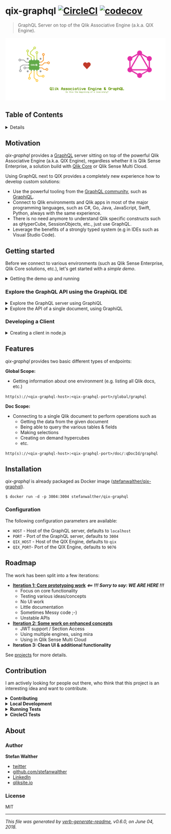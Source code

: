# qix-graphql [![CircleCI](https://img.shields.io/circleci/project/github/stefanwalther/qix-graphql.svg)](https://circleci.com/gh/stefanwalther/qix-graphql) [![codecov](https://codecov.io/gh/stefanwalther/qix-graphql/branch/master/graph/badge.svg)](https://codecov.io/gh/stefanwalther/qix-graphql)

> GraphQL Server on top of the Qlik Associative Engine (a.k.a. QIX Engine).

![](./docs/images/header.png)

## Table of Contents

<details>

- [Motivation](#motivation)
- [Getting started](#getting-started)
- [Features](#features)
- [Installation](#installation)
- [Roadmap](#roadmap)
- [Contribution](#contribution)
- [About](#about)
  * [Author](#author)
  * [License](#license)

_(TOC generated by [verb](https://github.com/verbose/verb) using [markdown-toc](https://github.com/jonschlinkert/markdown-toc))_

</details>

## Motivation
_qix-graphql_ provides a [GraphQL](https://graphql.org/) server sitting on top of the powerful Qlik Associative Engine (a.k.a. QIX Engine), regardless whether it is Qlik Sense Enterprise, a solution build with [Qlik Core](https://qlikcore.com/) or Qlik Sense Multi Cloud.

Using GraphQL next to QIX provides a completely new experience how to develop custom solutions:

- Use the powerful tooling from the [GraphQL community](https://github.com/chentsulin/awesome-graphql), such as [GraphiQL](https://github.com/graphql/graphiql).
- Connect to Qlik environments and Qlik apps in most of the major programming languages, such as C#, Go, Java, JavaScript, Swift, Python, always with the same experience.
- There is no need anymore to understand Qlik specific constructs such as qHyperCube, SessionObjects, etc., just use GraphQL.
- Leverage the benefits of a strongly typed system (e.g in IDEs such as Visual Studio Code).

## Getting started
Before we connect to various environments (such as Qlik Sense Enterprise, Qlik Core solutions, etc.), let's get started with a *simple demo*.

<details>
<summary>Getting the demo up and running</summary>

The demo will consist of the following logical components:

- A QIX Engine (using the the Qlik Core Engine container)
- A few demo apps mounted to the QIX Engine
- A GraphQL server connected to the QIX Engine

All services will be spawn up using docker-compose (which requires e.g. Docker for Mac/Windows running on your machine).

As this demo is included in the _qix-graphql_ repo, the easiest way to get started is to clone this repo:

```
$ git clone https://github.com/stefanwalther/qix-graphql
```

Then run the following command: 

```
$ QIX_ENGINE_VER=12.171.0 QIX_ACCEPT_EULA=yes docker-compose up -d
```
Note: `QIX_ENGINE_VER` and `QIX_ACCEPT_EULA` are environment variables being used in the docker-compose file.

</details>

### Explore the GraphQL API using the GraphiQL IDE

<details>
<summary>Explore the GraphQL server using GraphiQL</summary>

We can now open http://localhost:3004/global/graphql in your browser to get the [GraphiQL](https://github.com/graphql/graphiql) user interface.
GraphiQL is a graphical interactive in-browser GraphQL IDE, which allows you to explore the API being provided by _qix-graphql_, the GraphQL server.

![](./docs/images/graphiql-global.png)

We can also easily get a list of all documents in the IDE:

![](./docs/images/graphiql-global-docs.png)

Note: GraphiQL also provides intellisense, built-in documentation and more, see here for some [tipps & tricks for GraphiQL](./docs/about-graphiql.md).

In the examples above we have acted on the *global* scope, which allows us to explore meta-information about different Qlik documents.

Using the URL stated in `doc/_links/_docs` we can connect to a single document.

</details>

<details>
<summary>Explore the API of a single document, using GraphiQL</summary>

If we use (as defined by this demo) `http://localhost:3004/doc/:qDocId/graphql` we connect to a single document and its API:

Going to the built-in documentation, we'll see the tables of this document we can query:

![](./docs/images/graphiql-doc-docs.png)

So let's query one of those tables (in this example the table `account` on the doc `CRM.qvf`:

![](./docs/images/graphiql-doc-account-table.png)

</details>

### Developing a Client

<details>
<summary>Creating a client in node.js</summary>
OK, so far we have seen that we can easily explore the generated APIs on a global and on a doc scope.  
Now let's create some code so see how we can use the server when developing a custom application using the GraphQL server. It can basically be any kind of an application, a backend-service, a website, a native mobile app; essentially the approach is always the same:

```js
const client = require('graphql-client')({
  url: 'http://localhost:3004/global/graphql'
});

async function getDocs() {
  const query = `{
              docs {
                qDocId
                qDocName
              }
            }`;
  const vars = '';
  return await client.query(query, vars);
}

(async () => {
  let result = await getDocs();
  console.log('Apps in the current environment:\n');
  result.data.docs.forEach(item => {
    console.log(`\t- ${item.qDocName}`);
  });
})();
```

This will return:

![](./docs/images/graphiql-example-nodejs.png)

So we don't need to use enigma.js, we don't need to understand specific constructs of the QIX Engine such as qHyperCube, it's basically a very straightforward development experience using common tools.

</details>

## Features
_qix-graphql_ provides two basic different types of endpoints:

**Global Scope:**

- Getting information about one environment (e.g. listing all Qlik docs, etc.)

`http(s)://<qix-graphql-host>:<qix-graphql-port>/global/graphql`

**Doc Scope:**

- Connecting to a single Qlik document to perform operations such as
  - Getting the data from the given document
  - Being able to query the various tables & fields
  - Making selections
  - Creating on demand hypercubes
  - etc.
  
`http(s)://<qix-graphql-host>:<qix-graphql-port>/doc/:qDocId/graphql`

## Installation
_qix-graphql_ is already packaged as Docker image ([stefanwalther/qix-graphql](https://hub.docker.com/r/stefanwalther/qix-graphql/)).

```
$ docker run -d -p 3004:3004 stefanwalther/qix-graphql
```

### Configuration

The following configuration parameters are available:

- `HOST` - Host of the GraphQL server, defaults to `localhost`
- `PORT` - Port of the GraphQL server, defaults to `3004` 
- `QIX_HOST` - Host of the QIX Engine, defaults to `qix`
- `QIX_PORT`- Port of the QIX Engine, defaults to `9076`

## Roadmap
The work has been split into a few iterations:

- **[Iteration 1: Core prototyping work](https://github.com/stefanwalther/qix-graphql/projects/2)** **_<== !!! Sorry to say: WE ARE HERE !!!_**
  - Focus on core functionality
  - Testing various ideas/concepts
  - No UI work
  - Little documentation
  - Sometimes Messy code ;-)
  - Unstable APIs
- **[Iteration 2: Some work on enhanced concepts](https://github.com/stefanwalther/qix-graphql/projects/3)**
  - JWT support / Section Access
  - Using multiple engines, using mira 
  - Using in Qlik Sense Multi Cloud
- **Iteration 3: Clean UI & additional functionality**

See [projects](https://github.com/stefanwalther/qix-graphql/projects) for more details.

## Contribution
I am actively looking for people out there, who think that this project is an interesting idea and want to contribute.

<details>
<summary><strong>Contributing</strong></summary>
Pull requests and stars are always welcome. For bugs and feature requests, [please create an issue](https://github.com/stefanwalther/qix-graphql/issues). The process for contributing is outlined below:

1. Create a fork of the project
2. Work on whatever bug or feature you wish
3. Create a pull request (PR)

I cannot guarantee that I will merge all PRs but I will evaluate them all.
</details>

<details>
<summary><strong>Local Development</strong></summary>

The easiest way to develop locally is follow these steps:

1) Clone the GitHub repo
```
$ git clone https://github.com/stefanwalther/qix-graphql
```

2) Install the dependencies
```
$ npm install
```

3) Start the dependencies (Qlik Associative Engine + a few sample apps mounted):
```
$ make up-deps
```

Make your code changes, then:

- Run local tests: `npm run test`
- Run local tests with a watcher: `npm run test`
- Start the GraphQl server: `npm run start`
- Start the GraphQl server with a watcher: `npm run start:watch`

</details>

<details>
<summary><strong>Running Tests</strong></summary>

Having the local dependencies up and running, you can just run the tests by executing:

```
$ npm run test
```

If you want to have an watcher active, use:

```
$ npm run test:watch
```

</details>

<details>
<summary><strong>CircleCI Tests</strong></summary>

To simulate the tests running on CircleCI run the following:

```
$ make circleci-test
```

</details>

## About
### Author
**Stefan Walther**

* [twitter](http://twitter.com/waltherstefan)  
* [github.com/stefanwalther](http://github.com/stefanwalther) 
* [LinkedIn](https://www.linkedin.com/in/stefanwalther/) 
* [qliksite.io](http://qliksite.io)

### License
MIT

***

_This file was generated by [verb-generate-readme](https://github.com/verbose/verb-generate-readme), v0.6.0, on June 04, 2018._

